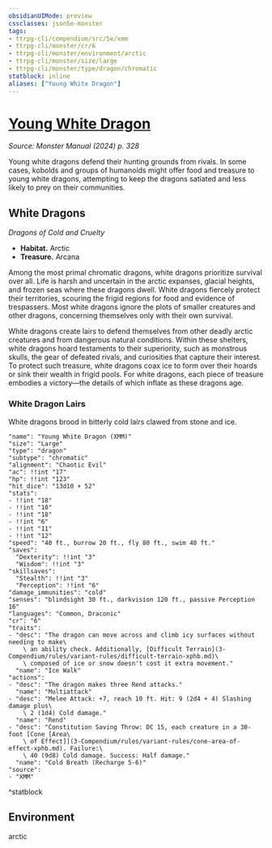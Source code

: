 ```yaml
---
obsidianUIMode: preview
cssclasses: json5e-monster
tags:
- ttrpg-cli/compendium/src/5e/xmm
- ttrpg-cli/monster/cr/6
- ttrpg-cli/monster/environment/arctic
- ttrpg-cli/monster/size/large
- ttrpg-cli/monster/type/dragon/chromatic
statblock: inline
aliases: ["Young White Dragon"]
---
```

# [Young White Dragon](3-Compendium\bestiary\dragon/young-white-dragon-xmm.md)
*Source: Monster Manual (2024) p. 328*  

Young white dragons defend their hunting grounds from rivals. In some cases, kobolds and groups of humanoids might offer food and treasure to young white dragons, attempting to keep the dragons satiated and less likely to prey on their communities.

## White Dragons

*Dragons of Cold and Cruelty*

- **Habitat.** Arctic  
- **Treasure.** Arcana  

Among the most primal chromatic dragons, white dragons prioritize survival over all. Life is harsh and uncertain in the arctic expanses, glacial heights, and frozen seas where these dragons dwell. White dragons fiercely protect their territories, scouring the frigid regions for food and evidence of trespassers. Most white dragons ignore the plots of smaller creatures and other dragons, concerning themselves only with their own survival.

White dragons create lairs to defend themselves from other deadly arctic creatures and from dangerous natural conditions. Within these shelters, white dragons hoard testaments to their superiority, such as monstrous skulls, the gear of defeated rivals, and curiosities that capture their interest. To protect such treasure, white dragons coax ice to form over their hoards or sink their wealth in frigid pools. For white dragons, each piece of treasure embodies a victory—the details of which inflate as these dragons age.

### White Dragon Lairs

White dragons brood in bitterly cold lairs clawed from stone and ice.

```statblock
"name": "Young White Dragon (XMM)"
"size": "Large"
"type": "dragon"
"subtype": "chromatic"
"alignment": "Chaotic Evil"
"ac": !!int "17"
"hp": !!int "123"
"hit_dice": "13d10 + 52"
"stats":
- !!int "18"
- !!int "10"
- !!int "18"
- !!int "6"
- !!int "11"
- !!int "12"
"speed": "40 ft., burrow 20 ft., fly 80 ft., swim 40 ft."
"saves":
  "Dexterity": !!int "3"
  "Wisdom": !!int "3"
"skillsaves":
  "Stealth": !!int "3"
  "Perception": !!int "6"
"damage_immunities": "cold"
"senses": "blindsight 30 ft., darkvision 120 ft., passive Perception 16"
"languages": "Common, Draconic"
"cr": "6"
"traits":
- "desc": "The dragon can move across and climb icy surfaces without needing to make\
    \ an ability check. Additionally, [Difficult Terrain](3-Compendium/rules/variant-rules/difficult-terrain-xphb.md)\
    \ composed of ice or snow doesn't cost it extra movement."
  "name": "Ice Walk"
"actions":
- "desc": "The dragon makes three Rend attacks."
  "name": "Multiattack"
- "desc": "Melee Attack: +7, reach 10 ft. Hit: 9 (2d4 + 4) Slashing damage plus\
    \ 2 (1d4) Cold damage."
  "name": "Rend"
- "desc": "Constitution Saving Throw: DC 15, each creature in a 30-foot [Cone [Area\
    \ of Effect]](3-Compendium/rules/variant-rules/cone-area-of-effect-xphb.md). Failure:\
    \ 40 (9d8) Cold damage. Success: Half damage."
  "name": "Cold Breath (Recharge 5-6)"
"source":
- "XMM"
```
^statblock

## Environment

arctic